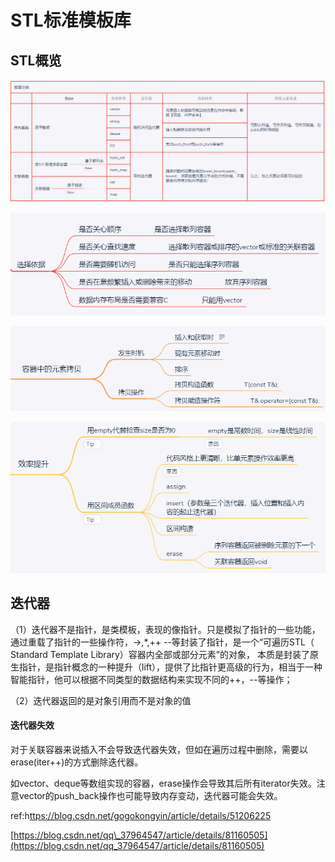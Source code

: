 # STL标准模板库

## STL概览

![](../../.gitbook/assets/image%20%2841%29.png)

![](../../.gitbook/assets/image%20%2880%29.png)

![](../../.gitbook/assets/image%20%2879%29.png)

![](../../.gitbook/assets/image%20%2871%29.png)

## 迭代器

（1）迭代器不是指针，是类模板，表现的像指针。只是模拟了指针的一些功能，通过重载了指针的一些操作符，-&gt;,\*,++ --等封装了指针，是一个“可遍历STL（ Standard Template Library）容器内全部或部分元素”的对象， 本质是封装了原生指针，是指针概念的一种提升（lift），提供了比指针更高级的行为，相当于一种智能指针，他可以根据不同类型的数据结构来实现不同的++，--等操作；

（2）迭代器返回的是对象引用而不是对象的值

#### 迭代器失效

对于关联容器来说插入不会导致迭代器失效，但如在遍历过程中删除，需要以erase\(iter++\)的方式删除迭代器。

如vector、deque等数组实现的容器，erase操作会导致其后所有iterator失效。注意vector的push\_back操作也可能导致内存变动，迭代器可能会失效。

ref:h[ttps://blog.csdn.net/gogokongyin/article/details/51206225](https://blog.csdn.net/gogokongyin/article/details/51206225)

[https://blog.csdn.net/qq\_37964547/article/details/81160505](https://blog.csdn.net/qq_37964547/article/details/81160505)

